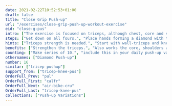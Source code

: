 ```yaml
---
date: 2021-02-22T10:52:53+01:00
draft: false
title: "Close Grip Push-up"
url: "/exercises/close-grip-push-up-workout-exercise"
eid: "close-g-pus"
intro: ["The exercise is focused on triceps, although chest, core and shoulders are also involved."]
steps: ["Get down on all fours.", "Place hands forming a diamond with thumb and indicator fingers.", "Straighten arms and legs.", "Lower the body, the chest nearly touches the floor.", "Pause, then straight your arms and push back up."]
hints: ["Triceps strength is needed.", "Start with wall-triceps and knee-triceps push-ups, if needed.", "keep your core engaged, the all body in a straight line."]
benefits: ["Strengthen the triceps.", "Also works the core, shoulders and chest."]
counting: ["Make series of 10.", "include this in your daily push-up variations."]
othernames: ["Diamond Push-up"]
number: 16
similar: ["tricep pushup"]
support_from: ["tricep-knee-pus"]
OrderFull_Prev: "pul"
OrderFull_First: "calfr"
OrderFull_Next: "air-bike-cru"
OrderFull_Last: "tricep-knee-pus"
collections: ["Push-up Variations"]
---
```

